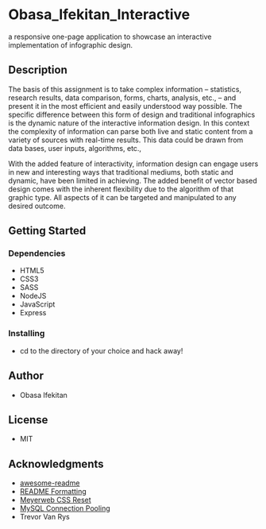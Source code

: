 # Obasa_Ifekitan_Interactive
 a responsive one-page application to showcase an interactive implementation of infographic design.


## Description

The basis of this assignment is to take complex information – statistics, research
results, data comparison, forms, charts, analysis, etc., – and present it in the most
efficient and easily understood way possible. The specific difference between this
form of design and traditional infographics is the dynamic nature of the interactive
information design. In this context the complexity of information can parse both live and
static content from a variety of sources with real-time results. This data could be drawn from
data bases, user inputs, algorithms, etc.,


With the added feature of interactivity, information design can engage users in new
and interesting ways that traditional mediums, both static and dynamic, have been
limited in achieving. The added benefit of vector based design comes with the
inherent flexibility due to the algorithm of that graphic type. All aspects of it can be
targeted and manipulated to any desired outcome.

## Getting Started

### Dependencies

* HTML5
* CSS3
* SASS
* NodeJS
* JavaScript
* Express

### Installing

* cd to the directory of your choice and hack away!

## Author

* Obasa Ifekitan

## License
* MIT

## Acknowledgments

* [awesome-readme](https://github.com/matiassingers/awesome-readme)
* [README Formatting](https://guides.github.com/features/mastering-markdown/)
* [Meyerweb CSS Reset](https://meyerweb.com/eric/tools/css/reset/)
* [MySQL Connection Pooling](https://www.npmjs.com/package/mysql#pooling-connections)
* Trevor Van Rys
